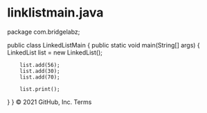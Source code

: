# linklistmain.java
package com.bridgelabz;

public class LinkedListMain {
    public static void main(String[] args) {
    LinkedList list = new LinkedList();

        list.add(56);
        list.add(30);
        list.add(70);

        list.print();
   }
}
© 2021 GitHub, Inc.
Terms
